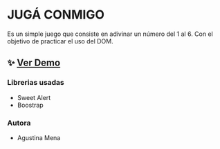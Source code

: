 # JUGÁ CONMIGO
Es un simple juego que consiste en adivinar un número del 1 al 6. Con el objetivo de practicar el uso del DOM.


## ✨ [Ver Demo](https://jugaconmigo.netlify.app/) 


### Librerias usadas
- Sweet Alert
- Boostrap

### Autora
- Agustina Mena